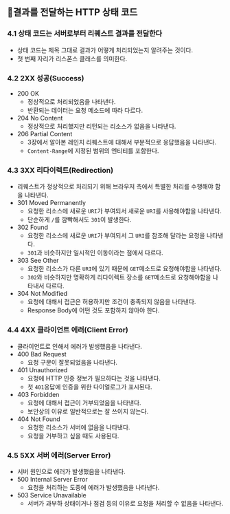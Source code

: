 ## 🤪결과를 전달하는 HTTP 상태 코드
### 4.1 상태 코드는 서버로부터 리퀘스트 결과를 전달한다
- 상태 코드는 제목 그대로 결과가 어떻게 처리되었는지 알려주는 것이다.
- 첫 번째 자리가 리스폰스 클래스를 의미한다.

### 4.2 2XX 성공(Success)
- 200 OK
  - 정상적으로 처리되었음을 나타낸다.
  - 반환되는 데이터는 요청 메소드에 따라 다르다.
- 204 No Content
  - 정상적으로 처리했지만 리턴되는 리소스가 없음을 나타낸다.
- 206 Partial Content
  - 3장에서 알아본 레인지 리퀘스트에 대해서 부분적으로 응답했음을 나타낸다.
  - `Content-Range`에 지정된 범위의 엔티티를 포함한다.

### 4.3 3XX 리다이렉트(Redirection)
- 리퀘스트가 정상적으로 처리되기 위해 브라우저 측에서 특별한 처리를 수행해야 함을 나타낸다.
- 301 Moved Permanently
  - 요청한 리소스에 새로운 `URI`가 부여되서 새로운 `URI`를 사용해야함을 나타낸다.
  - 단순하게 `/`를 깜빡해서도 `301`이 발생한다.
- 302 Found
  - 요청한 리소스에 새로운 `URI`가 부여되서 그 `URI`를 참조해 달라는 요청을 나타낸다.
  - `301`과 비슷하지만 일시적인 이동이라는 점에서 다르다.
- 303 See Other
  - 요청한 리소스가 다른 `URI`에 있기 때문에 `GET`메소드로 요청해야함을 나타낸다.
  - `302`와 비슷하지만 명확하게 리다이렉트 장소를 `GET`메소드로 요청해야함을 나타내서 다르다.
- 304 Not Modified
  - 요청에 대해서 접근은 허용하지만 조건이 충족되지 않음을 나타낸다.
  - Response Body에 어떤 것도 포함하지 않아야 한다.

### 4.4 4XX 클라이언트 에러(Client Error)
- 클라이언트로 인해서 에러가 발생했음을 나타낸다.
- 400 Bad Request
  - 요청 구문이 잘못되었음을 나타낸다.
- 401 Unauthorized
  - 요청에 HTTP 인증 정보가 필요하다는 것을 나타낸다.
  - 첫 `401`응답에 인증을 위한 다이얼로그가 표시된다.
- 403 Forbidden
  - 요청에 대해서 접근이 거부되었음을 나타낸다.
  - 보안상의 이유로 일반적으로는 잘 쓰이지 않는다.
- 404 Not Found
  - 요청한 리소스가 서버에 없음을 나타낸다.
  - 요청을 거부하고 싶을 때도 사용된다.

### 4.5 5XX 서버 에러(Server Error)
- 서버 원인으로 에러가 발생했음을 나타낸다.
- 500 Internal Server Error
  - 요청을 처리하는 도중에 에러가 발생했음을 나타낸다.
- 503 Service Unavailable
  - 서버가 과부하 상태이거나 점검 등의 이유로 요청을 처리할 수 없음을 나타낸다.

